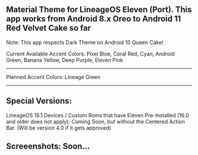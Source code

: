 Material Theme for LineageOS Eleven (Port). This app works from Android 8.x Oreo to Android 11 Red Velvet Cake so far
---------------------------------------------------------------------------------------------------------------------
Note: This app respects Dark Theme on Android 10 Queen Cake!

Current Available Accent Colors: Pixel Blue, Coral Red, Cyan, Android Green, Banana Yellow, Deep Purple, Eleven Pink

---------------------------------------------------------------------------------------------------------------------
Planned Accent Colors: Lineage Green

---------------------------------------------------------------------------------------------------------------------
Special Versions:
---------------------------------------------------------------------------------------------------------------------
LineageOS 18.1 Devices / Custom Roms that have Eleven Pre-Installed (16.0 and older does not apply): Coming Soon, but without the Centered Action Bar. (Will be version 4.0 if it gets approved)


Screeenshots: Soon...
---------------------------------------------------------------------------------------------------------------------
